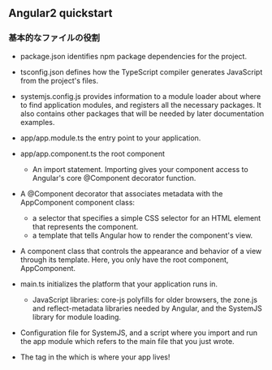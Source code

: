 ## Angular2 quickstart
### 基本的なファイルの役割
- package.json
  identifies npm package dependencies for the project.
- tsconfig.json
  defines how the TypeScript compiler generates JavaScript from the project's files.
- systemjs.config.js
  provides information to a module loader about where to find application modules, and registers all the necessary packages. It also contains other packages that will be needed by later documentation examples.

- app/app.module.ts
  the entry point to your application.

- app/app.component.ts
  the root component

  - An import statement. Importing gives your component access to Angular's core @Component decorator function.

- A @Component decorator that associates metadata with the AppComponent component class:
  - a selector that specifies a simple CSS selector for an HTML element that represents the component.
  - a template that tells Angular how to render the component's view.
- A component class that controls the appearance and behavior of a view through its template. Here, you only have the root component, AppComponent.

- main.ts
  initializes the platform that your application runs in.

  - JavaScript libraries: core-js polyfills for older browsers, the zone.js and reflect-metadata libraries needed by Angular, and the SystemJS library for module loading.
- Configuration file for SystemJS, and a script where you import and run the app module which refers to the main file that you just wrote.
- The <my-app> tag in the <body> which is where your app lives!
